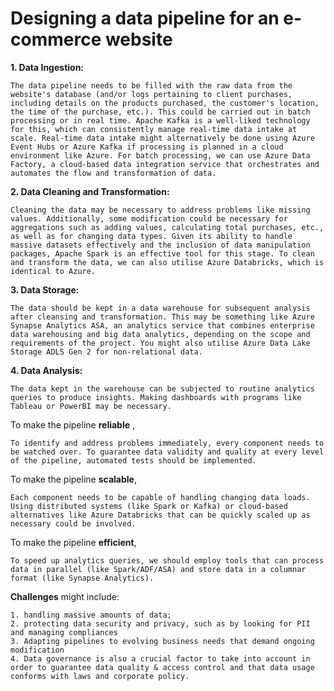 # Designing a data pipeline for an e-commerce website

**1. Data Ingestion:** 
    
    The data pipeline needs to be filled with the raw data from the website's database (and/or logs pertaining to client purchases, including details on the products purchased, the customer's location, the time of the purchase, etc.). This could be carried out in batch processing or in real time. Apache Kafka is a well-liked technology for this, which can consistently manage real-time data intake at scale. Real-time data intake might alternatively be done using Azure Event Hubs or Azure Kafka if processing is planned in a cloud environment like Azure. For batch processing, we can use Azure Data Factory, a cloud-based data integration service that orchestrates and automates the flow and transformation of data.

**2. Data Cleaning and Transformation:** 
    
    Cleaning the data may be necessary to address problems like missing values. Additionally, some modification could be necessary for aggregations such as adding values, calculating total purchases, etc., as well as for changing data types. Given its ability to handle massive datasets effectively and the inclusion of data manipulation packages, Apache Spark is an effective tool for this stage. To clean and transform the data, we can also utilise Azure Databricks, which is identical to Azure.

**3. Data Storage:** 
    
    The data should be kept in a data warehouse for subsequent analysis after cleansing and transformation. This may be something like Azure Synapse Analytics ASA, an analytics service that combines enterprise data warehousing and big data analytics, depending on the scope and requirements of the project. You might also utilise Azure Data Lake Storage ADLS Gen 2 for non-relational data. 

**4. Data Analysis:** 
    
    The data kept in the warehouse can be subjected to routine analytics queries to produce insights. Making dashboards with programs like Tableau or PowerBI may be necessary.

To make the pipeline **reliable** , 

    To identify and address problems immediately, every component needs to be watched over. To guarantee data validity and quality at every level of the pipeline, automated tests should be implemented.

To make the pipeline **scalable**, 

    Each component needs to be capable of handling changing data loads. Using distributed systems (like Spark or Kafka) or cloud-based alternatives like Azure Databricks that can be quickly scaled up as necessary could be involved.

To make the pipeline **efficient**, 

    To speed up analytics queries, we should employ tools that can process data in parallel (like Spark/ADF/ASA) and store data in a columnar format (like Synapse Analytics). 

**Challenges** might include:

    1. handling massive amounts of data; 
    2. protecting data security and privacy, such as by looking for PII and managing compliances
    3. Adapting pipelines to evolving business needs that demand ongoing modification
    4. Data governance is also a crucial factor to take into account in order to guarantee data quality & access control and that data usage conforms with laws and corporate policy.
